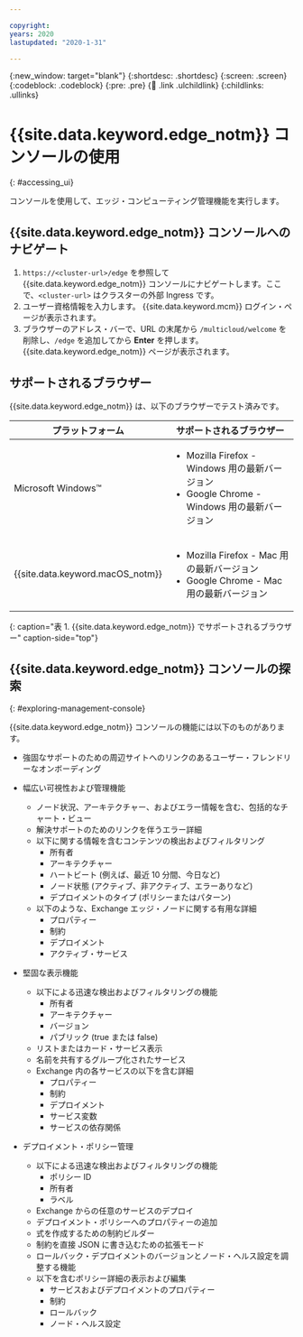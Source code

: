 ```yaml
---

copyright:
years: 2020
lastupdated: "2020-1-31"

---
```


{:new_window: target="blank"}
{:shortdesc: .shortdesc}
{:screen: .screen}
{:codeblock: .codeblock}
{:pre: .pre}
{:child: .link .ulchildlink}
{:childlinks: .ullinks}

# {{site.data.keyword.edge_notm}} コンソールの使用
{: #accessing_ui}

コンソールを使用して、エッジ・コンピューティング管理機能を実行します。 
 
## {{site.data.keyword.edge_notm}} コンソールへのナビゲート

1. `https://<cluster-url>/edge` を参照して {{site.data.keyword.edge_notm}} コンソールにナビゲートします。ここで、`<cluster-url>` はクラスターの外部 Ingress です。
2. ユーザー資格情報を入力します。 {{site.data.keyword.mcm}} ログイン・ページが表示されます。
3. ブラウザーのアドレス・バーで、URL の末尾から `/multicloud/welcome` を削除し、`/edge` を追加してから **Enter** を押します。 {{site.data.keyword.edge_notm}} ページが表示されます。

## サポートされるブラウザー

{{site.data.keyword.edge_notm}} は、以下のブラウザーでテスト済みです。

|プラットフォーム|サポートされるブラウザー|
|--------|------------------|
|Microsoft Windows™|<ul><li>Mozilla Firefox - Windows 用の最新バージョン</li><li>Google Chrome - Windows 用の最新バージョン</li></ul>|
|{{site.data.keyword.macOS_notm}}|<ul><li>Mozilla Firefox - Mac 用の最新バージョン</li><li>Google Chrome - Mac 用の最新バージョン</li></ul>|
{: caption="表 1. {{site.data.keyword.edge_notm}} でサポートされるブラウザー" caption-side="top"}


## {{site.data.keyword.edge_notm}} コンソールの探索
{: #exploring-management-console}

{{site.data.keyword.edge_notm}} コンソールの機能には以下のものがあります。

* 強固なサポートのための周辺サイトへのリンクのあるユーザー・フレンドリーなオンボーディング
* 幅広い可視性および管理機能
  * ノード状況、アーキテクチャー、およびエラー情報を含む、包括的なチャート・ビュー
  * 解決サポートのためのリンクを伴うエラー詳細
  * 以下に関する情報を含むコンテンツの検出およびフィルタリング 
    * 所有者
    * アーキテクチャー 
    * ハートビート (例えば、最近 10 分間、今日など)
    * ノード状態 (アクティブ、非アクティブ、エラーありなど)
    * デプロイメントのタイプ (ポリシーまたはパターン)
  * 以下のような、Exchange エッジ・ノードに関する有用な詳細
    * プロパティー
    * 制約 
    * デプロイメント
    * アクティブ・サービス

* 堅固な表示機能

  * 以下による迅速な検出およびフィルタリングの機能 
    * 所有者
    * アーキテクチャー
    * バージョン
    * パブリック (true または false)
  * リストまたはカード・サービス表示
  * 名前を共有するグループ化されたサービス
  * Exchange 内の各サービスの以下を含む詳細 
    * プロパティー
    * 制約
    * デプロイメント
    * サービス変数
    * サービスの依存関係
  
* デプロイメント・ポリシー管理

  * 以下による迅速な検出およびフィルタリングの機能
    * ポリシー ID
    * 所有者
    * ラベル
  * Exchange からの任意のサービスのデプロイ
  * デプロイメント・ポリシーへのプロパティーの追加
  * 式を作成するための制約ビルダー 
  * 制約を直接 JSON に書き込むための拡張モード
  * ロールバック・デプロイメントのバージョンとノード・ヘルス設定を調整する機能
  * 以下を含むポリシー詳細の表示および編集
    * サービスおよびデプロイメントのプロパティー
    * 制約
    * ロールバック
    * ノード・ヘルス設定
  

